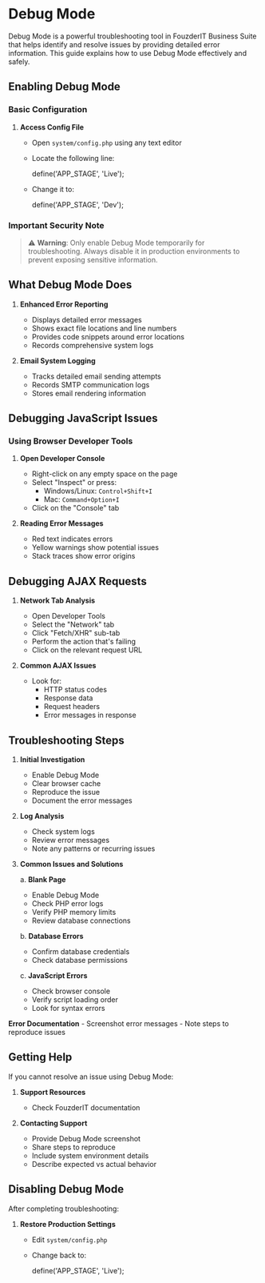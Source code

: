 # Debug Mode

Debug Mode is a powerful troubleshooting tool in FouzderIT Business Suite that helps identify and resolve issues by providing detailed error information. This guide explains how to use Debug Mode effectively and safely.

## Enabling Debug Mode

### Basic Configuration

1.  **Access Config File**
    
    -   Open `system/config.php` using any text editor
    -   Locate the following line:
    
        define('APP_STAGE', 'Live');
        
    
    -   Change it to:
    
        define('APP_STAGE', 'Dev');
        
    

### Important Security Note

> ⚠️ **Warning**: Only enable Debug Mode temporarily for troubleshooting. Always disable it in production environments to prevent exposing sensitive information.

## What Debug Mode Does

1.  **Enhanced Error Reporting**
    
    -   Displays detailed error messages
    -   Shows exact file locations and line numbers
    -   Provides code snippets around error locations
    -   Records comprehensive system logs
2.  **Email System Logging**
    
    -   Tracks detailed email sending attempts
    -   Records SMTP communication logs
    -   Stores email rendering information

## Debugging JavaScript Issues

### Using Browser Developer Tools

1.  **Open Developer Console**
    
    -   Right-click on any empty space on the page
    -   Select "Inspect" or press:
        -   Windows/Linux: `Control+Shift+I`
        -   Mac: `Command+Option+I`
    -   Click on the "Console" tab
2.  **Reading Error Messages**
    
    -   Red text indicates errors
    -   Yellow warnings show potential issues
    -   Stack traces show error origins

## Debugging AJAX Requests

1.  **Network Tab Analysis**
    
    -   Open Developer Tools
    -   Select the "Network" tab
    -   Click "Fetch/XHR" sub-tab
    -   Perform the action that's failing
    -   Click on the relevant request URL
2.  **Common AJAX Issues**
    
    -   Look for:
        -   HTTP status codes
        -   Response data
        -   Request headers
        -   Error messages in response

## Troubleshooting Steps

1.  **Initial Investigation**
    
    -   Enable Debug Mode
    -   Clear browser cache
    -   Reproduce the issue
    -   Document the error messages
2.  **Log Analysis**
    
    -   Check system logs
    -   Review error messages
    -   Note any patterns or recurring issues
3.  **Common Issues and Solutions**
    
    a. **Blank Page**
    
    -   Enable Debug Mode
    -   Check PHP error logs
    -   Verify PHP memory limits
    -   Review database connections
    
    b. **Database Errors**
    
    -   Confirm database credentials
    -   Check database permissions
    
    c. **JavaScript Errors**
    
    -   Check browser console
    -   Verify script loading order
    -   Look for syntax errors

**Error Documentation** - Screenshot error messages - Note steps to reproduce issues

## Getting Help

If you cannot resolve an issue using Debug Mode:

1.  **Support Resources**
    
    -   Check FouzderIT documentation
2.  **Contacting Support**
    
    -   Provide Debug Mode screenshot
    -   Share steps to reproduce
    -   Include system environment details
    -   Describe expected vs actual behavior

## Disabling Debug Mode

After completing troubleshooting:

1.  **Restore Production Settings**
    
    -   Edit `system/config.php`
    -   Change back to:
    
        define('APP_STAGE', 'Live');
